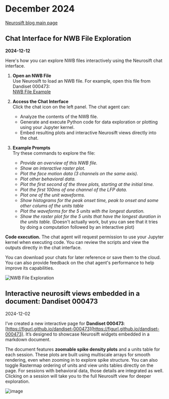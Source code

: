 # December 2024

[Neurosift blog main page](https://magland.github.io/neurosift-blog)

## Chat Interface for NWB File Exploration

**2024-12-12**

Here's how you can explore NWB files interactively using the Neurosift chat interface.

1. **Open an NWB File**  
   Use Neurosift to load an NWB file. For example, open this file from Dandiset 000473:  
   [NWB File Example](https://neurosift.app/?p=/nwb&url=https://api.dandiarchive.org/api/assets/309f7aaf-e821-409c-afa5-d2db0b109b06/download/&dandisetId=000473&dandisetVersion=draft)

2. **Access the Chat Interface**  
   Click the chat icon on the left panel. The chat agent can:
   - Analyze the contents of the NWB file.
   - Generate and execute Python code for data exploration or plotting using your Jupyter kernel.
   - Embed resulting plots and interactive Neurosift views directly into the chat.

3. **Example Prompts**  
   Try these commands to explore the file:
   - *Provide an overview of this NWB file.*
   - *Show an interactive raster plot.*
   - *Plot the face motion data (3 channels on the same axis).*
   - *Plot other behavioral data.*
   - *Plot the first second of the three plots, starting at the initial time.*
   - *Plot the first 100ms of one channel of the LFP data.*
   - *Plot one of the unit waveforms.*
   - *Show histograms for the peak onset time, peak to onset and some other colums of the units table*
   - *Plot the waveforms for the 5 units with the longest duration.*
   - *Show the raster plot for the 5 units that have the longest duration in the units table.* (Doesn't actually work, but you can see that it tries by doing a computation followed by an interactive plot)

**Code execution.**  The chat agent will request permission to use your Jupyter kernel when executing code. You can review the scripts and view the outputs directly in the chat interface.

You can download your chats for later reference or save them to the cloud. You can also provide feedback on the chat agent's performance to help improve its capabilities.

![NWB File Exploration](https://github.com/user-attachments/assets/fa6c20db-ae82-42f0-8c27-7aecbe07e15a)



## Interactive neurosift views embedded in a document: Dandiset 000473

2024-12-02

I’ve created a new interactive page for **Dandiset 000473**: [https://figurl.github.io/dandiset-000473](https://figurl.github.io/dandiset-000473). It’s designed to showcase Neurosift widgets embedded in a markdown document.

The document features **zoomable spike density plots** and a units table for each session. These plots are built using multiscale arrays for smooth rendering, even when zooming in to explore spike structure. You can also toggle Rastermap ordering of units and view units tables directly on the page. For sessions with behavioral data, those details are integrated as well. Clicking on a session will take you to the full Neurosift view for deeper exploration.

![image](https://github.com/user-attachments/assets/f71969a3-728f-477e-b559-1629c1ce5ab1)


